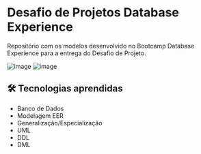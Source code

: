 # Desafio de Projetos Database Experience
Repositório com os modelos desenvolvido no Bootcamp Database Experience para a entrega do Desafio de Projeto.

![image](https://user-images.githubusercontent.com/24790794/191959059-2f76739b-8e28-47cb-aa28-d9c584583553.png)
![image](https://user-images.githubusercontent.com/24790794/192075382-efb65b8e-730b-4e9a-aa5b-c9bad412caf9.png)



## 🛠️ Tecnologias aprendidas

- Banco de Dados
- Modelagem EER
- Generalização/Especialização
- UML
- DDL
- DML
